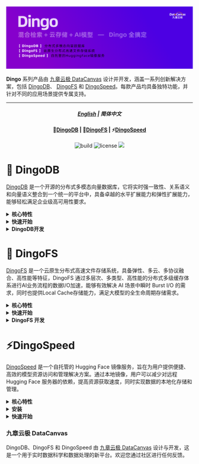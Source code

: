 ![Dingo](../images/dingo-banner-cn.png) 

**Dingo** 系列产品由 [九章云极 DataCanvas](https://www.datacanvas.com/) 设计并开发，涵盖一系列创新解决方案，包括 [DingoDB](https://github.com/dingodb/dingo)、 [DingoFS](https://github.com/dingodb/dingofs) 和 [DingoSpeed](https://github.com/dingodb/DingoSpeed)。每款产品均具备独特功能，并针对不同的应用场景提供专属支持。

----
<div align=center> 

##### [English](README.md) | 简体中文

####  📝[DingoDB](#header1) |  📂[DingoFS](#header2) |  ⚡[DingoSpeed](#header3) 

<div class="column" align="middle">
  </a>
    <img src="https://img.shields.io/badge/build-passing-brightgreen" alt="build"/>
  </a>
    <img src=https://img.shields.io/aur/license/android-studio?style=plastic alt="license"/>
  </a>
    <img src="https://img.shields.io/badge/docs-latest-violet.svg">
</div>
<div align=left>

<a id="header1"></a>
# 📝 DingoDB

[DingoDB](https://github.com/dingodb/dingo) 是一个开源的分布式多模态向量数据库，它将实时强一致性、关系语义和向量语义整合到一个统一的平台中，具备卓越的水平扩展能力和弹性扩展能力，能够轻松满足企业级高可用性要求。
<details>
  <summary><b>核心特性</b></summary>  

✔️ **多种访问接口支持**

同时提供SQL、SDK、API等多种访问模式，同时支持Table和Vector作为First-Class Citizen.

✔️ **内建数据高可用**

无需部署任何外部组件，所有功能和高可用全内置，部署和运维成本极低

✔️ **全自动弹性数据分片**

数据分片大小动态配置、自动分裂和合并，同时为用户提供灵活的空间和资源配置策略

✔️ **联合查询和分布式事务**

同时支持传统数据库索引类型和丰富的向量索引类型，无缝衔接的标量向量文本混合检索体验，具备领先业界的检索能力，支持融合标量向量的分布式事务

✔️ **实时索引构建优化**

实时构建标量和向量索引，具备用户无感知的后台自动索引优化，提供无延迟的数据检索能力支持

✔️ **海量数据的冷热分级检索**

提供基于磁盘的向量检索能力，使得内存消耗降到最低，支持基于数据规模进行不同索引的切换能力
</details>

<details>
  <summary><b>快速开始</b></summary>
  
- <b>文档</b>
[DingoDB 产品手册](https://dingodb.readthedocs.io/en/latest/)

- <b>安装</b>
如何安装部署 [Docker](https://dingodb.readthedocs.io/en/latest/deployment/deploy_in_single_node_using_docker.html) 或 [Ansible](https://dingodb.readthedocs.io/en/latest/deployment/deploy_on_cluster_by_ansible.html#)

- <b>使用</b>
DingoDB的 [接入方式](https://dingodb.readthedocs.io/en/latest/usage/how_to_use_dingodb.html)
</details>

<details>
  <summary><b>DingoDB开发</b></summary>  

- <b>VS Code</b>
  推荐使用 [VS Code](https://code.visualstudio.com/) 来开发DingoDB代码库。 

</details>

<a id="header2"></a>
# 📂 DingoFS
[DingoFS](https://github.com/dingodb/dingofs) 是一个云原生分布式高速文件存储系统，具备弹性、多云、多协议融合、高性能等特征，DingoFS 通过多层次、多类型、高性能的分布式多级缓存体系进行AI业务流程的数据I/O加速，能够有效解决 AI 场景中瞬时 Burst I/O 的需求，同时也提供Local Cache存储能力，满足大模型的全生命周期存储需求。

<details>
  <summary><b>核心特性</b></summary>

✔️ **POSIX兼容性**

提供与本地文件系统一致的操作体验，实现无缝系统集成。

✔️ **AI原生架构**

深度优化大语言模型工作流，高效管理海量训练数据集与检查点工作负载。

✔️ **S3协议兼容**

支持标准S3接口协议，实现对文件系统命名空间的便捷访问。

✔️ **全分布式架构**

元数据服务(MDS)、数据存储层、缓存系统及客户端组件均支持线性扩展。

✔️ **卓越性能表现**

提供兼具本地SSD的低延迟访问性能，同时具备对象存储级的高吞吐能力，满足高性能计算与大容量存储需求。

✔️ **智能缓存加速体系**

构建内存、本地SSD和分布式集群三级缓存拓扑，动态优化数据访问路径，为AI等高负载场景提供高吞吐、低延迟的I/O加速。

</details>

<details>
  <summary><b>快速开始</b></summary>

- <b>文档</b>
[DingoFS 产品手册](https://dingofs.readthedocs.io/en/latest)

**1. 安装 Dingo-eureka 和 Dingo-sdk**
如果您是通过 [Docker](./Docs/Docker.md) 容器来安装软件，该容器已预先集成了 [Dingo-eureka](https://github.com/dingodb/dingo-eureka) 和 [Dingo-sdk](https://github.com/dingodb/dingo-sdk)，无需进行额外安装。
**2. 安装 jemalloc**
```shell
wget https://github.com/jemalloc/jemalloc/releases/download/5.3.0/jemalloc-5.3.0.tar.bz2
tar -xjvf jemalloc-5.3.0.tar.bz2
cd jemalloc-5.3.0 && ./configure && make && make install
```

**3. 下载 dep**
```sh
git submodule sync
git submodule update --init --recursive
```

**4. 安装 Etcd 客户端**
```sh
bash build_thirdparties.sh
```

**5. 安装**
```sh
mkdir build
cd build
cmake ..
make -j 32
```
</details>

<details>
  <summary><b>DingoFS 开发</b></summary>

- **安装依赖**
推荐使用 Rocky 和 Ubuntu 来开发 DingoFS 代码库。
- **GCC 13**
推荐使用 GCC 13 作为主要编程语言。
</details>

<a id="header3"></a>
# ⚡DingoSpeed
[DingoSpeed](https://github.com/dingodb/DingoSpeed) 是一个自托管的 Hugging Face 镜像服务，旨在为用户提供便捷、高效的模型资源访问和管理解决方案。通过本地镜像，用户可以减少对远程 Hugging Face 服务器的依赖，提高资源获取速度，同时实现数据的本地化存储和管理。
<details>
  <summary><b>核心特性</b></summary>

**✔️镜像加速**
将首次下载的资源做缓存，客户端下次请求时将从缓存读取并返回，极大提升下载速率。

**✔️便捷访问**
无需科学上网及复杂的网络配置，只需部署DingoSpeed服务，并将其作为代理地址，即能方便的完成下载。

**✔️缩流减载**
一次下载多次使用，减少重复下载带来的流量浪费，高效且省流。

**✔️本地化管理**
实现镜像服务本地编译、部署、监控及使用的全流程覆盖，带来灵活可控的卓越体验，避免了对外部网络和公共镜像仓库的依赖，显著提升了系统的响应速度和数据安全性。
</details>

<details>
  <summary><b>安装</b></summary>

项目会使用wire命令生成所需的依赖代码，安装wire命令如下：
```
# 导入到项目中
go get -u github.com/google/wire

# 安装命令
go install github.com/google/wire/cmd/wire
```
Wire 是一个灵活的依赖注入工具，通过自动生成代码的方式在编译期完成依赖注入。 在各个组件之间的依赖关系中，通常显式初始化，而不是全局变量传递。 所以通过 Wire 进行初始化代码，可以很好地解决组件之间的耦合，以及提高代码维护性。

> 本项目使用go mod管理依赖，需要go1.23以上版本。使用makefile管理项目，需要make命令。

```
# 1. 安装依赖
make init

# 2. 代码生成
make wire

# 3. 编译可执行文件，当前系统版本
make build

# 4. mac上编译linux可执行文件
make macbuild

# 5. 为每个文件添加licence
make license
```
</details>

<details>
  <summary><b>快速开始</b></summary>

>💡 将编译生成的二进制部署文件，执行./dingospeed启动。然后将环境变量HF_ENDPOINT设置为镜像站点(http://localhost:8090/)。

Linux:
```
export HF_ENDPOINT=http://localhost:8090
```
Windows Powershell:
```
$env:HF_ENDPOINT = "http://localhost:8090"
```
从现在开始，HuggingFace库中的所有下载操作都将通过此镜像站点代理进行。可以安装python库试用：
```
pip install -U huggingface_hub
```
```
from huggingface_hub import snapshot_download

snapshot_download(repo_id='Qwen/Qwen-7B', repo_type='model',
local_dir='./model_dir', resume_download=True,
max_workers=8)
```
或者你也可以使用huggingface cli直接下载模型和数据集. 下载GPT2:
```
huggingface-cli download --resume-download openai-community/gpt2 --local-dir gpt2
```
下载单个文件：
```
huggingface-cli download --resume-download --force-download  HuggingFaceTB/SmolVLM-256M-Instruct config.json
```
下载WikiText:
```
huggingface-cli download --repo-type dataset --resume-download Salesforce/wikitext --local-dir wikitext
```
您可以查看路径./repos，其中存储了所有数据集和模型的缓存。
</details>

### 九章云极 DataCanvas

DingoDB、DingoFS 和 DingoSpeed 由 [九章云极 DataCanvas](https://www.datacanvas.com/) 设计与开发，这是一个用于实时数据科学和数据处理的新平台。欢迎您通过社区进行任何反馈。